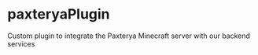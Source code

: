 # paxteryaPlugin
Custom plugin to integrate the Paxterya Minecraft server with our backend services
